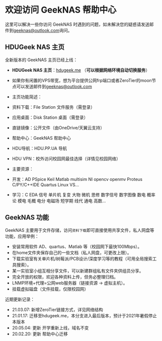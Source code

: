 # 欢迎访问 GeekNAS 帮助中心 #
这里可以解决一些你访问 GeekNAS 时遇到的问题，如未解决您的疑惑请发送邮件到[geeknas@outlook.com](mailto:geeknas@outlook.com?subject=GEEKNAS咨询邮件)询问。

## HDUGeek NAS 主页 ##

全新版本的 GeekNAS 主页已经上线：

- **HDUGeek NAS 主页**：[hdugeek.me](http://hdugeek.me) （**可以根据网络环境自动切换服务**）
- 如果你有闲置的VPS带宽，想为平台提供公网frp端口或者ZeroTier的moon节点可以发送邮件到[geeknas@outlook.com](mailto:geeknas@outlook.com?subject=VPS端口提供)


- 主页功能简述：
 - 资料下载：File Station 文件服务（需登录）
 - 应用桌面：Disk Station 桌面（需登录）
 - 直链镜像：公开文件（由OneDrive/天翼云支持）
 - 帮助中心：GeekNAS 帮助中心
 - HDU导航：HDU.PP.UA 导航
 - HDU VPN：校外访问校园网最佳选择（详情见校园网络）
 
- 主要资源：
 - 开发：AD PSpice Keil Matlab multisim NI opencv openmv Proteus C/PY/C++IDE Quartus Linux VS...
 - 学习：C EDA 信号 单片机 复变 大物 微机 思修 数字信号 数字图像 数电 概率论 模电 毛概 电分 电磁场 短学期 线代 通电 高数...

## GeekNAS 功能 ##

GeekNAS 主要用于文件存储，访问`资料下载`即可直接使用共享文件，私人网盘等功能，应用举例：

- 安装常用软件 AD、quartus、Matlab 等（校园网下最快100Mbps）。
- 在home文件夹保存自己的一些文档（私人网盘，可更改上限）。
- 下载实验室有关单片机/树莓派/PCB设计/深度学习等的教程（可用全局搜索工具搜索）。
- 某一实验室小组互相分享文件，可以新建群组私有文件夹供组员分享。
- 完全开放的权限，欢迎各种资料上传，但务必整理归档。
- LNMP环境+代理=公网web服务器（链接资源 -> 虚拟主机）。
- 挂载虚拟磁盘（文件挂载，仅限校园网）

近期更新记录：

- 21.03.07: 新增ZeroTier链接方式，详见网络结构
- 21.01.17: 迁移至hdugeek.me，本分支进入最后版本，预计于2021年暑假停止本版本
- 20.05.04: 更新 开学重新上线，域名不变
- 20.02.20: 更新 帮助中心迁移